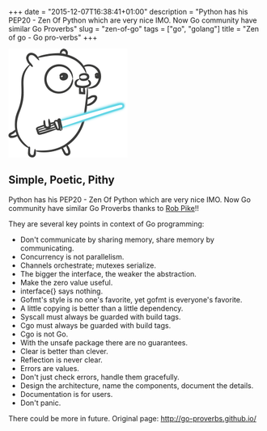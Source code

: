 +++
date = "2015-12-07T16:38:41+01:00"
description = "Python has his PEP20 - Zen Of Python which are very nice IMO. Now Go community have similar Go Proverbs"
slug = "zen-of-go"
tags = ["go", "golang"]
title = "Zen of go - Go pro-verbs"
+++

<img src="/img/gopher-with-sword.png">

## Simple, Poetic, Pithy

Python has his PEP20 - Zen Of Python which are very nice IMO. Now Go community have similar Go Proverbs
thanks to [Rob Pike](https://twitter.com/rob_pike)!!

They are several key points in context of Go programming:

- Don't communicate by sharing memory, share memory by communicating.
- Concurrency is not parallelism.
- Channels orchestrate; mutexes serialize.
- The bigger the interface, the weaker the abstraction.
- Make the zero value useful.
- interface{} says nothing.
- Gofmt's style is no one's favorite, yet gofmt is everyone's favorite.
- A little copying is better than a little dependency.
- Syscall must always be guarded with build tags.
- Cgo must always be guarded with build tags.
- Cgo is not Go.
- With the unsafe package there are no guarantees.
- Clear is better than clever.
- Reflection is never clear.
- Errors are values.
- Don't just check errors, handle them gracefully.
- Design the architecture, name the components, document the details.
- Documentation is for users.
- Don't panic.

There could be more in future. Original page: http://go-proverbs.github.io/
